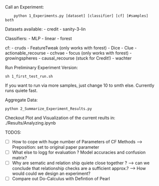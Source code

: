 
Call an Experiment: 

```
    python 1_Experiments.py [dataset] [classifier] [cf] [#samples] both
```
Datasets available: 
    - credit
    - sanity-3-lin

Classifiers: 
    - MLP
    - linear
    - forest

cf: 
    - cruds
    - FeatureTweak (only works with forest)
    - Dice
    - Clue
    - actionable_recourse
    - cchvae
    - focus (only works with forest)
    - growingspheres
    - causal_recourse (stuck for Credit!)
    - wachter

Run Preliminary Experiment Version: 
```
sh 1_first_test_run.sh 
```
If you want to run via more samples, just change 10 to smth else. Currently runs quiete fast. 

Aggregate Data: 
```
python 2_Summarize_Experiment_Results.py 
```
Checkout Plot and Visualization of the current reults in: ./Results/Analyzing.ipynb

TODOS: 
- [ ] How to cope with huge number of Parameters of CF Methods --> Preposition: set to original paper parameter
- [ ] What else to logg for evaluation ? Model accuracies and confusion matrix?
- [ ] Why are sematic and relation ship quiete close together ? --> can we conclude that relationship checks are a sufficient approx.? --> How would could we design an experiment?
- [ ] Compare out Do-Calculus with Defintion of Pearl